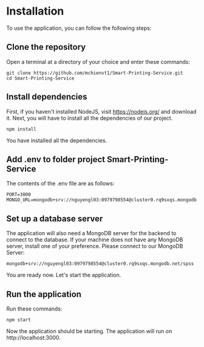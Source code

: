 # Installation
To use the application, you can follow the following steps:
## Clone the repository
Open a terminal at a directory of your choice and enter these commands:
```console
git clone https://github.com/mchienvt1/Smart-Printing-Service.git
cd Smart-Printing-Service
```
## Install dependencies
First, if you haven't installed NodeJS, visit https://nodejs.org/ and download it.
Next, you will have to install all the dependencies of our project. 
```console
npm install
```
You have installed all the dependencies.

## Add .env to folder project Smart-Printing-Service
The contents of the .env file are as follows:
```console
PORT=3000
MONGO_URL=mongodb+srv://nguyengl03:0979798554@cluster0.rq9sxqs.mongodb.net/spss
```
## Set up a database server
The application will also need a MongoDB server for the backend to connect to the database. If your machine does not have any MongoDB server, install one of your preference. 
Please connect to our MongoDB Server: 
```console
mongodb+srv://nguyengl03:0979798554@cluster0.rq9sxqs.mongodb.net/spss
```
You are ready now. Let's start the application.
## Run the application
Run these commands:
```console
npm start
```
Now the application should be starting. The application will run on http://localhost:3000.
